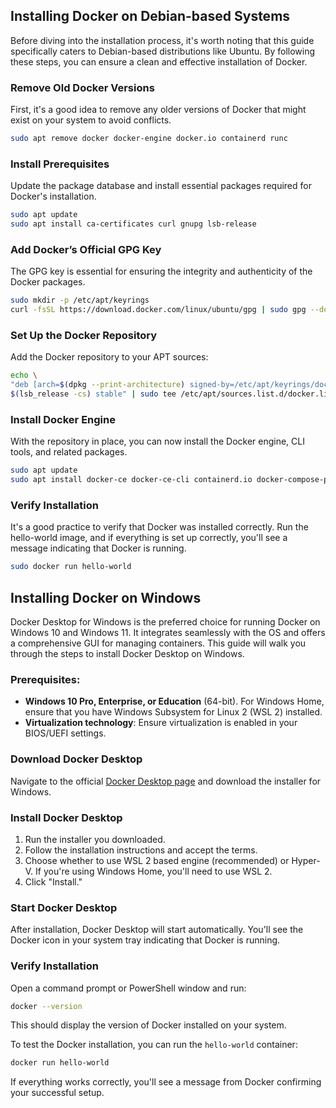 ## Installing Docker on Debian-based Systems

Before diving into the installation process, it's worth noting that this guide specifically caters to Debian-based distributions like Ubuntu. By following these steps, you can ensure a clean and effective installation of Docker.

### Remove Old Docker Versions

First, it's a good idea to remove any older versions of Docker that might exist on your system to avoid conflicts.

```bash
sudo apt remove docker docker-engine docker.io containerd runc
```

### Install Prerequisites

Update the package database and install essential packages required for Docker's installation.

```bash
sudo apt update
sudo apt install ca-certificates curl gnupg lsb-release
```

### Add Docker’s Official GPG Key

The GPG key is essential for ensuring the integrity and authenticity of the Docker packages.

```bash
sudo mkdir -p /etc/apt/keyrings
curl -fsSL https://download.docker.com/linux/ubuntu/gpg | sudo gpg --dearmor -o /etc/apt/keyrings/docker.gpg
```

### Set Up the Docker Repository

Add the Docker repository to your APT sources:

```bash
echo \
"deb [arch=$(dpkg --print-architecture) signed-by=/etc/apt/keyrings/docker.gpg] https://download.docker.com/linux/ubuntu \
$(lsb_release -cs) stable" | sudo tee /etc/apt/sources.list.d/docker.list > /dev/null
```

### Install Docker Engine

With the repository in place, you can now install the Docker engine, CLI tools, and related packages.

```bash
sudo apt update
sudo apt install docker-ce docker-ce-cli containerd.io docker-compose-plugin
```

### Verify Installation

It's a good practice to verify that Docker was installed correctly. Run the hello-world image, and if everything is set up correctly, you'll see a message indicating that Docker is running.

```bash
sudo docker run hello-world
```

## Installing Docker on Windows

Docker Desktop for Windows is the preferred choice for running Docker on Windows 10 and Windows 11. It integrates seamlessly with the OS and offers a comprehensive GUI for managing containers. This guide will walk you through the steps to install Docker Desktop on Windows.

### Prerequisites:

- **Windows 10 Pro, Enterprise, or Education** (64-bit). For Windows Home, ensure that you have Windows Subsystem for Linux 2 (WSL 2) installed.
- **Virtualization technology**: Ensure virtualization is enabled in your BIOS/UEFI settings.

### Download Docker Desktop

Navigate to the official [Docker Desktop page](https://www.docker.com/products/docker-desktop) and download the installer for Windows.

### Install Docker Desktop

1. Run the installer you downloaded.
2. Follow the installation instructions and accept the terms.
3. Choose whether to use WSL 2 based engine (recommended) or Hyper-V. If you're using Windows Home, you'll need to use WSL 2.
4. Click "Install."

### Start Docker Desktop

After installation, Docker Desktop will start automatically. You'll see the Docker icon in your system tray indicating that Docker is running.

### Verify Installation

Open a command prompt or PowerShell window and run:

```bash
docker --version
```

This should display the version of Docker installed on your system.

To test the Docker installation, you can run the `hello-world` container:

```bash
docker run hello-world
```

If everything works correctly, you'll see a message from Docker confirming your successful setup.
